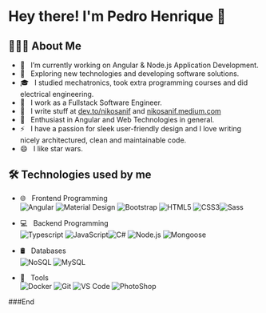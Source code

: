 # Hey there! I'm Pedro Henrique 👋

## 👨🏻‍💻 About Me

- 🔭 &nbsp; I’m currently working on Angular & Node.js Application Development.
- 🤔 &nbsp; Exploring new technologies and developing software solutions.
- 🎓 &nbsp; I studied mechatronics, took extra programming courses and did electrical engineering.
- 💼 &nbsp; I work as a Fullstack Software Engineer.
- 📝 &nbsp; I write stuff at [dev.to/nikosanif](https://dev.to/nikosanif) and [nikosanif.medium.com](https://nikosanif.medium.com/)
- 🌱 &nbsp; Enthusiast in Angular and Web Technologies in general.
- ⚡ &nbsp; I have a passion for sleek user-friendly design and I love writing nicely architectured, clean and maintainable code.
- 😄 &nbsp; I like star wars.

## 🛠 Technologies used by me

- 🌐 &nbsp; Frontend Programming <br />
  ![Angular](https://img.shields.io/badge/-Angular-grey?style=for-the-badge&logo=angular&logoColor=white&labelColor=8E2DE2) ![Material Design](https://img.shields.io/badge/-Material%20Design-grey?style=for-the-badge&logo=material-design&logoColor=white&labelColor=8E2DE2)
  ![Bootstrap](https://img.shields.io/badge/-Bootstrap-grey?style=for-the-badge&logo=Bootstrap&logoColor=white&labelColor=8E2DE2) ![HTML5](https://img.shields.io/badge/html%205-grey?style=for-the-badge&logo=html5&logoColor=white&labelColor=8E2DE2) ![CSS3](https://img.shields.io/badge/css%203-grey?style=for-the-badge&logo=css3&logoColor=white&labelColor=8E2DE2)![Sass](https://img.shields.io/badge/sass-grey?style=for-the-badge&logo=sass&logoColor=white&labelColor=8E2DE2)
 
- 💻 &nbsp; Backend Programming <br />
  ![Typescript](https://img.shields.io/badge/-Typescript-grey?style=for-the-badge&logo=typescript&logoColor=white&labelColor=8E2DE2) ![JavaScript](https://img.shields.io/badge/-JavaScript-grey?style=for-the-badge&logo=javascript&logoColor=white&labelColor=8E2DE2)![C#](https://img.shields.io/badge/-C%23-grey?style=for-the-badge&logo=c-sharp&logoColor=white&labelColor=8E2DE2)
 ![Node.js](https://img.shields.io/badge/-Node.js-grey?style=for-the-badge&logo=node.js&logoColor=white&labelColor=8E2DE2) ![Mongoose](https://img.shields.io/badge/-Mongoose-grey?style=for-the-badge&logo=mongodb&logoColor=white&labelColor=8E2DE2)
 
- 🛢 &nbsp; Databases <br />
  ![NoSQL](https://img.shields.io/badge/-NoSQL-grey?style=for-the-badge&logo=mongodb&logoColor=white&labelColor=8E2DE2) ![MySQL](https://img.shields.io/badge/-MySQL-grey?style=for-the-badge&logo=mysql&logoColor=white&labelColor=8E2DE2)

- 🔧 &nbsp; Tools <br />
  ![Docker](https://img.shields.io/badge/-Docker-grey?style=for-the-badge&logo=docker&logoColor=white&labelColor=8E2DE2) ![Git](https://img.shields.io/badge/-Git-grey?style=for-the-badge&logo=git&logoColor=white&labelColor=8E2DE2) ![VS Code](https://img.shields.io/badge/-VS%20Code-grey?style=for-the-badge&logo=visual-studio-code&logoColor=white&labelColor=8E2DE2)
 ![PhotoShop](https://img.shields.io/badge/-Photoshop-grey?style=for-the-badge&logo=adobe&logoColor=white&labelColor=8E2DE2)



###End
